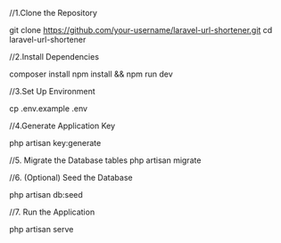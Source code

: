 //1.Clone the Repository

git clone https://github.com/your-username/laravel-url-shortener.git
cd laravel-url-shortener

//2.Install Dependencies

composer install
npm install && npm run dev

//3.Set Up Environment

cp .env.example .env

//4.Generate Application Key

php artisan key:generate

//5. Migrate the Database tables
php artisan migrate

//6. (Optional) Seed the Database

php artisan db:seed

//7. Run the Application

php artisan serve
